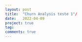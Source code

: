 ```yaml
---
layout: post
title:  "Churn Analysis teste 1"/
date:   2022-04-09
project: true
tag:
comments: true
---
```


